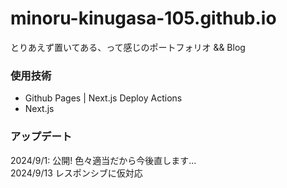 # minoru-kinugasa-105.github.io  
とりあえず置いてある、って感じのポートフォリオ && Blog  
  
### 使用技術  
- Github Pages | Next.js Deploy Actions  
- Next.js  
  
### アップデート  
2024/9/1: 公開! 色々適当だから今後直します...  
2024/9/13 レスポンシブに仮対応
